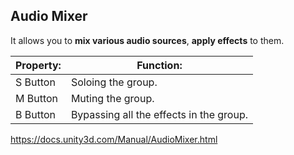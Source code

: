 ##  Audio Mixer

 It allows you to **mix various audio sources**, **apply effects** to them.
 
| Property: | Function: |
| --- | --- |
| S Button | Soloing the group. |
| M Button | Muting the group. |
| B Button | Bypassing all the effects in the group. |
 
 https://docs.unity3d.com/Manual/AudioMixer.html
 
 
